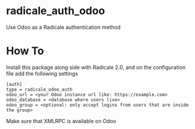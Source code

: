 # radicale_auth_odoo

Use Odoo as a Radicale authentication method

# How To
Install this package along side with Radicale 2.0, and on the configuration
file add the following settings

```
[auth]
type = radicale_odoo_auth
odoo_url = <your Odoo instance url like: https://example.com>
odoo_database = <database where users live>
odoo_group = <optional: only accept logins from users that are inside the group>
```

Make sure that XMLRPC is available on Odoo
